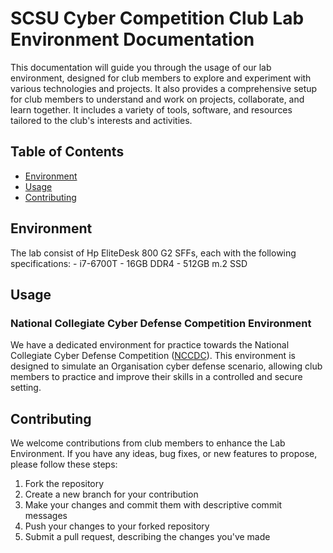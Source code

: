 # SCSU Cyber Competition Club Lab Environment Documentation

This documentation will guide you through the usage of our lab environment, designed for club members to explore and experiment with various technologies and projects. It also provides a comprehensive setup for club members to understand and work on projects, collaborate, and learn together. It includes a variety of tools, software, and resources tailored to the club's interests and activities.

## Table of Contents

- [Environment](#Environment)
- [Usage](#usage)
- [Contributing](#contributing)

## Environment

The lab consist of Hp EliteDesk 800 G2 SFFs, each with the following specifications:
    - i7-6700T
    - 16GB DDR4
    - 512GB m.2 SSD

## Usage

### National Collegiate Cyber Defense Competition Environment
We have a dedicated environment for practice towards the National Collegiate Cyber Defense Competition ([NCCDC](https://www.nationalccdc.org/)). This environment is designed to simulate an Organisation cyber defense scenario, allowing club members to practice and improve their skills in a controlled and secure setting.

## Contributing

We welcome contributions from club members to enhance the Lab Environment. If you have any ideas, bug fixes, or new features to propose, please follow these steps:

1. Fork the repository
2. Create a new branch for your contribution
3. Make your changes and commit them with descriptive commit messages
4. Push your changes to your forked repository
5. Submit a pull request, describing the changes you've made
